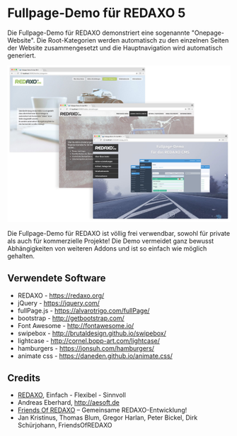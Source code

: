# Fullpage-Demo für REDAXO 5

Die Fullpage-Demo für REDAXO demonstriert eine sogenannte "Onepage-Website". Die Root-Kategorien werden automatisch zu den einzelnen Seiten der Website zusammengesetzt und die Hauptnavigation wird automatisch generiert.

![Screenshot](https://raw.githubusercontent.com/FriendsOfREDAXO/demo_fullpage/assets/demo_fullpage_01.jpg)

Die Fullpage-Demo für REDAXO ist völlig frei verwendbar, sowohl für private als auch für kommerzielle Projekte!
Die Demo vermeidet ganz bewusst Abhängigkeiten von weiteren Addons und ist so einfach wie möglich gehalten.

## Verwendete Software

* REDAXO - https://redaxo.org/
* jQuery - https://jquery.com/
* fullPage.js - https://alvarotrigo.com/fullPage/
* bootstrap - http://getbootstrap.com/
* Font Awesome - http://fontawesome.io/
* swipebox - http://brutaldesign.github.io/swipebox/
* lightcase - http://cornel.bopp-art.com/lightcase/
* hamburgers - https://jonsuh.com/hamburgers/
* animate css - https://daneden.github.io/animate.css/

## Credits

* [REDAXO](https://redaxo.org), Einfach - Flexibel - Sinnvoll
* Andreas Eberhard, http://aesoft.de
* [Friends Of REDAXO](https://github.com/FriendsOfREDAXO) – Gemeinsame REDAXO-Entwicklung!
* Jan Kristinus, Thomas Blum, Gregor Harlan, Peter Bickel, Dirk Schürjohann, FriendsOfREDAXO
